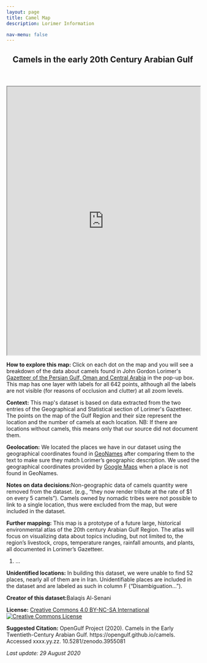 ```yaml
---
layout: page
title: Camel Map
description: Lorimer Information  

nav-menu: false
---
```


<section id="one">
  <div class="inner">
    <header class="major">
      <h1>Camels in the early 20th Century Arabian Gulf</h1>
    </header>
<iframe src="https://opengulf.github.io/webapps/camels_map/#6/27.167/52.273" width="100%" height="700"></iframe>

<p>
	<b>How to explore this map:</b> Click on each dot on the map and you will see a breakdown of the data about camels found in John Gordon Lorimer's <a href="https://en.wikipedia.org/wiki/Gazetteer_of_the_Persian_Gulf,_Oman_and_Central_Arabia" class="link"> Gazetteer of the Persian Gulf, Oman and Central Arabia</a> in the pop-up box. This map has one layer with labels for all 642 points, although all the labels are not visible (for reasons of occlusion and clutter) at all zoom levels.  
</p>
<p>
	<b>Context:</b> This map's dataset is based on data extracted from the two entries of the Geographical and Statistical section of Lorimer's Gazetteer. The points on the map of the Gulf Region and their size represent the location and the number of camels at each location. NB: If there are locations without camels, this means only that our source did not document them.
</p>
<p>
	<b>Geolocation:</b> We located the places we have in our dataset using the geographical coordinates found in <a href="https://www.geonames.org" class="link">GeoNames</a> after comparing them to the text to make sure they match Lorimer’s geographic description. We used the geographical coordinates provided by <a href="https://maps.google.com" class="link">Google Maps</a> when a place is not found in GeoNames.
</p>
<p>
	<b>Notes on data decisions:</b>Non-geographic data of camels quantity were removed from the dataset. (e.g., “they now render tribute at the rate of $1 on every 5 camels”). Camels owned by nomadic tribes were not possible to link to a single location, thus were excluded from the map, but were included in the dataset.
</p>
<p>
	<b>Further mapping:</b>
  This map is a prototype of a future large, historical environmental atlas of the 20th century Arabian Gulf Region. The atlas will focus on visualizing data about topics including, but not limited to, the region’s livestock, crops, temperature ranges, rainfall amounts, and plants, all documented in Lorimer’s Gazetteer.
	<ol>
		<li> ... </li>
	</ol>
</p>
<p>
	<b>Unidentified locations:</b>
  In building this dataset, we were unable to find 52 places, nearly all of them are in Iran. Unidentifiable places are included in the dataset and are labeled as such in column F (“Disambiguation…”).
</p>
<p>
	<b>Creator of this dataset:</b>Balaqis Al-Senani
</p>
<p>
	<b>License:</b> <a href="https://creativecommons.org/licenses/by-nc-sa/4.0/" class="link">Creative Commons 4.0 BY-NC-SA International</a> <br>
	<a rel="license" href="http://creativecommons.org/licenses/by-nc-sa/4.0/"><img alt="Creative Commons License" style="border-width:0" src="https://i.creativecommons.org/l/by-nc-sa/4.0/88x31.png" /></a>
</p>
<p>
	<b>Suggested Citation:</b> OpenGulf Project (2020). Camels in the Early Twentieth-Century Arabian Gulf. https://opengulf.github.io/camels. Accessed xxxx.yy.zz. 10.5281/zenodo.3955081<br>
</p>
<i>Last update: 29 August 2020</i>
